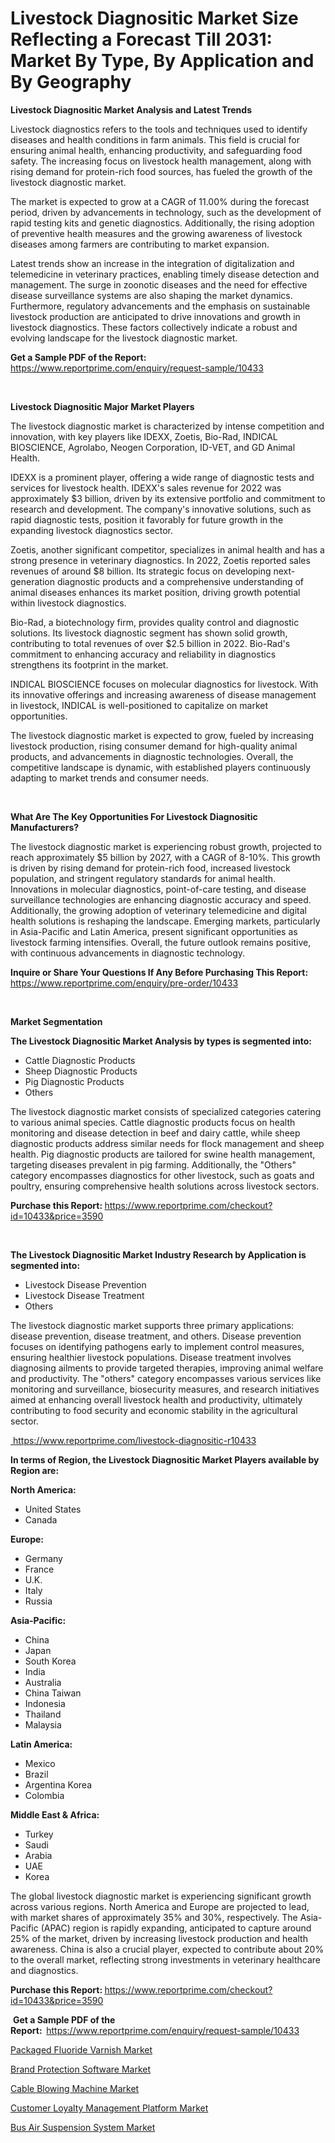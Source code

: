 <p><h1>Livestock Diagnositic Market Size Reflecting a Forecast Till 2031: Market By Type, By Application and By Geography</h1></p><p><strong>Livestock Diagnositic Market Analysis and Latest Trends</strong></p>
<p><p>Livestock diagnostics refers to the tools and techniques used to identify diseases and health conditions in farm animals. This field is crucial for ensuring animal health, enhancing productivity, and safeguarding food safety. The increasing focus on livestock health management, along with rising demand for protein-rich food sources, has fueled the growth of the livestock diagnostic market.</p><p>The market is expected to grow at a CAGR of 11.00% during the forecast period, driven by advancements in technology, such as the development of rapid testing kits and genetic diagnostics. Additionally, the rising adoption of preventive health measures and the growing awareness of livestock diseases among farmers are contributing to market expansion.</p><p>Latest trends show an increase in the integration of digitalization and telemedicine in veterinary practices, enabling timely disease detection and management. The surge in zoonotic diseases and the need for effective disease surveillance systems are also shaping the market dynamics. Furthermore, regulatory advancements and the emphasis on sustainable livestock production are anticipated to drive innovations and growth in livestock diagnostics. These factors collectively indicate a robust and evolving landscape for the livestock diagnostic market.</p></p>
<p><strong>Get a Sample PDF of the Report:&nbsp;</strong> <a href="https://www.reportprime.com/enquiry/request-sample/10433?utm_campaign=1123&utm_medium=2&utm_source=Github&utm_content=ia&utm_term=28112024&utm_id=livestock-diagnositic">https://www.reportprime.com/enquiry/request-sample/10433</a></p>
<p>&nbsp;</p>
<p><strong>Livestock Diagnositic Major Market Players</strong></p>
<p><p>The livestock diagnostic market is characterized by intense competition and innovation, with key players like IDEXX, Zoetis, Bio-Rad, INDICAL BIOSCIENCE, Agrolabo, Neogen Corporation, ID-VET, and GD Animal Health.</p><p>IDEXX is a prominent player, offering a wide range of diagnostic tests and services for livestock health. IDEXX's sales revenue for 2022 was approximately $3 billion, driven by its extensive portfolio and commitment to research and development. The company's innovative solutions, such as rapid diagnostic tests, position it favorably for future growth in the expanding livestock diagnostics sector.</p><p>Zoetis, another significant competitor, specializes in animal health and has a strong presence in veterinary diagnostics. In 2022, Zoetis reported sales revenues of around $8 billion. Its strategic focus on developing next-generation diagnostic products and a comprehensive understanding of animal diseases enhances its market position, driving growth potential within livestock diagnostics.</p><p>Bio-Rad, a biotechnology firm, provides quality control and diagnostic solutions. Its livestock diagnostic segment has shown solid growth, contributing to total revenues of over $2.5 billion in 2022. Bio-Rad's commitment to enhancing accuracy and reliability in diagnostics strengthens its footprint in the market.</p><p>INDICAL BIOSCIENCE focuses on molecular diagnostics for livestock. With its innovative offerings and increasing awareness of disease management in livestock, INDICAL is well-positioned to capitalize on market opportunities. </p><p>The livestock diagnostic market is expected to grow, fueled by increasing livestock production, rising consumer demand for high-quality animal products, and advancements in diagnostic technologies. Overall, the competitive landscape is dynamic, with established players continuously adapting to market trends and consumer needs.</p></p>
<p>&nbsp;</p>
<p><strong>What Are The Key Opportunities For Livestock Diagnositic Manufacturers?</strong></p>
<p><p>The livestock diagnostic market is experiencing robust growth, projected to reach approximately $5 billion by 2027, with a CAGR of 8-10%. This growth is driven by rising demand for protein-rich food, increased livestock population, and stringent regulatory standards for animal health. Innovations in molecular diagnostics, point-of-care testing, and disease surveillance technologies are enhancing diagnostic accuracy and speed. Additionally, the growing adoption of veterinary telemedicine and digital health solutions is reshaping the landscape. Emerging markets, particularly in Asia-Pacific and Latin America, present significant opportunities as livestock farming intensifies. Overall, the future outlook remains positive, with continuous advancements in diagnostic technology.</p></p>
<p><strong>Inquire or Share Your Questions If Any Before Purchasing This Report:</strong> <a href="https://www.reportprime.com/enquiry/pre-order/10433?utm_campaign=1123&utm_medium=2&utm_source=Github&utm_content=ia&utm_term=28112024&utm_id=livestock-diagnositic">https://www.reportprime.com/enquiry/pre-order/10433</a></p>
<p>&nbsp;</p>
<p><strong>Market Segmentation</strong></p>
<p><strong>The Livestock Diagnositic Market Analysis by types is segmented into:</strong></p>
<p><ul><li>Cattle Diagnostic Products</li><li>Sheep Diagnostic Products</li><li>Pig Diagnostic Products</li><li>Others</li></ul></p>
<p><p>The livestock diagnostic market consists of specialized categories catering to various animal species. Cattle diagnostic products focus on health monitoring and disease detection in beef and dairy cattle, while sheep diagnostic products address similar needs for flock management and sheep health. Pig diagnostic products are tailored for swine health management, targeting diseases prevalent in pig farming. Additionally, the "Others" category encompasses diagnostics for other livestock, such as goats and poultry, ensuring comprehensive health solutions across livestock sectors.</p></p>
<p><strong>Purchase this Report:&nbsp;</strong><a href="https://www.reportprime.com/checkout?id=10433&price=3590&utm_campaign=1123&utm_medium=2&utm_source=Github&utm_content=ia&utm_term=28112024&utm_id=livestock-diagnositic">https://www.reportprime.com/checkout?id=10433&price=3590</a></p>
<p>&nbsp;</p>
<p><strong>The Livestock Diagnositic Market Industry Research by Application is segmented into:</strong></p>
<p><ul><li>Livestock Disease Prevention</li><li>Livestock Disease Treatment</li><li>Others</li></ul></p>
<p><p>The livestock diagnostic market supports three primary applications: disease prevention, disease treatment, and others. Disease prevention focuses on identifying pathogens early to implement control measures, ensuring healthier livestock populations. Disease treatment involves diagnosing ailments to provide targeted therapies, improving animal welfare and productivity. The "others" category encompasses various services like monitoring and surveillance, biosecurity measures, and research initiatives aimed at enhancing overall livestock health and productivity, ultimately contributing to food security and economic stability in the agricultural sector.</p></p>
<p><a href="https://www.reportprime.com/livestock-diagnositic-r10433?utm_campaign=1123&utm_medium=2&utm_source=Github&utm_content=ia&utm_term=28112024&utm_id=livestock-diagnositic">&nbsp;https://www.reportprime.com/livestock-diagnositic-r10433</a></p>
<p><strong>In terms of Region, the Livestock Diagnositic Market Players available by Region are:</strong></p>
<p>
    <p> <strong> North America: </strong>
        <ul>
            <li>United States</li>
            <li>Canada</li>
        </ul>
        </p> 
    <p> <strong> Europe: </strong>
        <ul>
            <li>Germany</li>
            <li>France</li>
            <li>U.K.</li>
            <li>Italy</li>
            <li>Russia</li>
        </ul>
        </p> 
    <p> <strong> Asia-Pacific: </strong>
        <ul>
            <li>China</li>
            <li>Japan</li>
            <li>South Korea</li>
            <li>India</li>
            <li>Australia</li>
            <li>China Taiwan</li>
            <li>Indonesia</li>
            <li>Thailand</li>
            <li>Malaysia</li>
        </ul>
        </p> 
    <p> <strong> Latin America: </strong>
        <ul>
            <li>Mexico</li>
            <li>Brazil</li>
            <li>Argentina Korea</li>
            <li>Colombia</li>
        </ul>
        </p> 
    <p> <strong> Middle East & Africa: </strong>
        <ul>
            <li>Turkey</li>
            <li>Saudi</li>
            <li>Arabia</li>
            <li>UAE</li>
            <li>Korea</li>
        </ul>
    </p>
    </p>
<p><p>The global livestock diagnostic market is experiencing significant growth across various regions. North America and Europe are projected to lead, with market shares of approximately 35% and 30%, respectively. The Asia-Pacific (APAC) region is rapidly expanding, anticipated to capture around 25% of the market, driven by increasing livestock production and health awareness. China is also a crucial player, expected to contribute about 20% to the overall market, reflecting strong investments in veterinary healthcare and diagnostics.</p></p>
<p><strong>Purchase this Report: </strong><a href="https://www.reportprime.com/checkout?id=10433&price=3590&utm_campaign=1123&utm_medium=2&utm_source=Github&utm_content=ia&utm_term=28112024&utm_id=livestock-diagnositic">https://www.reportprime.com/checkout?id=10433&price=3590</a></p>
<p>&nbsp;<strong>Get a Sample PDF of the Report:&nbsp;&nbsp;</strong><a href="https://www.reportprime.com/enquiry/request-sample/10433?utm_campaign=1123&utm_medium=2&utm_source=Github&utm_content=ia&utm_term=28112024&utm_id=livestock-diagnositic">https://www.reportprime.com/enquiry/request-sample/10433</a></p>
<p><strong></strong></p>
<p><p><a href="https://issuu.com/reportprime-2/docs/packaged-fluoride-varnish-market-si_2877410befef0d?utm_campaign=1123&utm_medium=2&utm_source=Github&utm_content=ia&utm_term=28112024&utm_id=livestock-diagnositic">Packaged Fluoride Varnish Market</a></p><p><a href="https://www.linkedin.com/pulse/tracking-emerging-trends-brand-protection-software-market-projected-l69cc?utm_campaign=1123&utm_medium=2&utm_source=Github&utm_content=ia&utm_term=28112024&utm_id=livestock-diagnositic">Brand Protection Software Market</a></p><p><a href="https://www.linkedin.com/pulse/cable-blowing-machine-market-drivers-challenges-forecast-2024-2031-vkk3c?utm_campaign=1123&utm_medium=2&utm_source=Github&utm_content=ia&utm_term=28112024&utm_id=livestock-diagnositic">Cable Blowing Machine Market</a></p><p><a href="https://issuu.com/reportprime-2/docs/customer-loyalty-management-platfor_e653c99667ea63?utm_campaign=1123&utm_medium=2&utm_source=Github&utm_content=ia&utm_term=28112024&utm_id=livestock-diagnositic">Customer Loyalty Management Platform Market</a></p><p><a href="https://www.linkedin.com/pulse/global-bus-air-suspension-system-market-trends-insights-growth-cdvvf?utm_campaign=1123&utm_medium=2&utm_source=Github&utm_content=ia&utm_term=28112024&utm_id=livestock-diagnositic">Bus Air Suspension System Market</a></p></p>